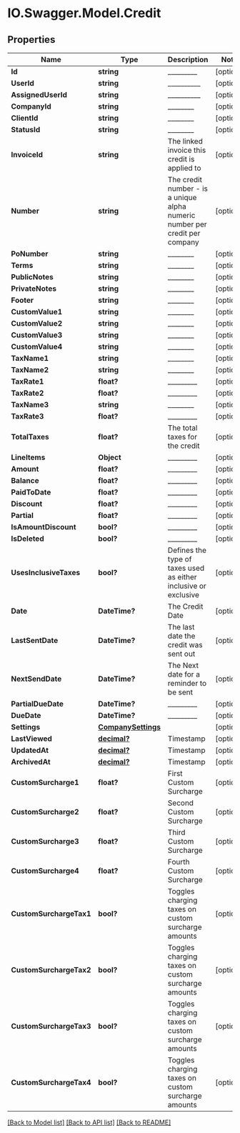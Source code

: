 # IO.Swagger.Model.Credit
## Properties

Name | Type | Description | Notes
------------ | ------------- | ------------- | -------------
**Id** | **string** | _________ | [optional] 
**UserId** | **string** | __________ | [optional] 
**AssignedUserId** | **string** | __________ | [optional] 
**CompanyId** | **string** | ________ | [optional] 
**ClientId** | **string** | ________ | [optional] 
**StatusId** | **string** | ________ | [optional] 
**InvoiceId** | **string** | The linked invoice this credit is applied to | [optional] 
**Number** | **string** | The credit number - is a unique alpha numeric number per credit per company | [optional] 
**PoNumber** | **string** | ________ | [optional] 
**Terms** | **string** | ________ | [optional] 
**PublicNotes** | **string** | ________ | [optional] 
**PrivateNotes** | **string** | ________ | [optional] 
**Footer** | **string** | ________ | [optional] 
**CustomValue1** | **string** | ________ | [optional] 
**CustomValue2** | **string** | ________ | [optional] 
**CustomValue3** | **string** | ________ | [optional] 
**CustomValue4** | **string** | ________ | [optional] 
**TaxName1** | **string** | ________ | [optional] 
**TaxName2** | **string** | ________ | [optional] 
**TaxRate1** | **float?** | _________ | [optional] 
**TaxRate2** | **float?** | _________ | [optional] 
**TaxName3** | **string** | ________ | [optional] 
**TaxRate3** | **float?** | _________ | [optional] 
**TotalTaxes** | **float?** | The total taxes for the credit | [optional] 
**LineItems** | **Object** | _________ | [optional] 
**Amount** | **float?** | _________ | [optional] 
**Balance** | **float?** | _________ | [optional] 
**PaidToDate** | **float?** | _________ | [optional] 
**Discount** | **float?** | _________ | [optional] 
**Partial** | **float?** | _________ | [optional] 
**IsAmountDiscount** | **bool?** | _________ | [optional] 
**IsDeleted** | **bool?** | _________ | [optional] 
**UsesInclusiveTaxes** | **bool?** | Defines the type of taxes used as either inclusive or exclusive | [optional] 
**Date** | **DateTime?** | The Credit Date | [optional] 
**LastSentDate** | **DateTime?** | The last date the credit was sent out | [optional] 
**NextSendDate** | **DateTime?** | The Next date for a reminder to be sent | [optional] 
**PartialDueDate** | **DateTime?** | _________ | [optional] 
**DueDate** | **DateTime?** | _________ | [optional] 
**Settings** | [**CompanySettings**](CompanySettings.md) |  | [optional] 
**LastViewed** | [**decimal?**](BigDecimal.md) | Timestamp | [optional] 
**UpdatedAt** | [**decimal?**](BigDecimal.md) | Timestamp | [optional] 
**ArchivedAt** | [**decimal?**](BigDecimal.md) | Timestamp | [optional] 
**CustomSurcharge1** | **float?** | First Custom Surcharge | [optional] 
**CustomSurcharge2** | **float?** | Second Custom Surcharge | [optional] 
**CustomSurcharge3** | **float?** | Third Custom Surcharge | [optional] 
**CustomSurcharge4** | **float?** | Fourth Custom Surcharge | [optional] 
**CustomSurchargeTax1** | **bool?** | Toggles charging taxes on custom surcharge amounts | [optional] 
**CustomSurchargeTax2** | **bool?** | Toggles charging taxes on custom surcharge amounts | [optional] 
**CustomSurchargeTax3** | **bool?** | Toggles charging taxes on custom surcharge amounts | [optional] 
**CustomSurchargeTax4** | **bool?** | Toggles charging taxes on custom surcharge amounts | [optional] 

[[Back to Model list]](../README.md#documentation-for-models) [[Back to API list]](../README.md#documentation-for-api-endpoints) [[Back to README]](../README.md)

